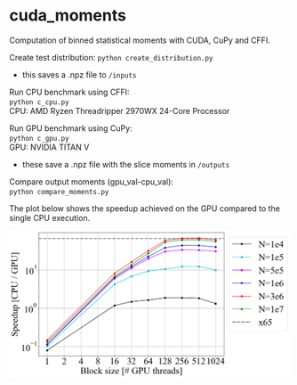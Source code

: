 # cuda_moments
Computation of binned statistical moments with CUDA, CuPy and CFFI.

Create test distribution:
`python create_distribution.py`
- this saves a .npz file to `/inputs`

Run CPU benchmark using CFFI:</br>
`python c_cpu.py`</br>
CPU: AMD Ryzen Threadripper 2970WX 24-Core Processor

Run GPU benchmark using CuPy:</br>
`python c_gpu.py`</br>
GPU: NVIDIA TITAN V

- these save a .npz file with the slice moments in `/outputs`

Compare output moments (gpu_val-cpu_val):</br>
`python compare_moments.py`

The plot below shows the speedup achieved on the GPU compared to the single CPU execution.
<p align="center">
<img src="https://github.com/pkicsiny/cuda_moments/blob/master/images/gpu_speedup.png" width="600">
</p>
